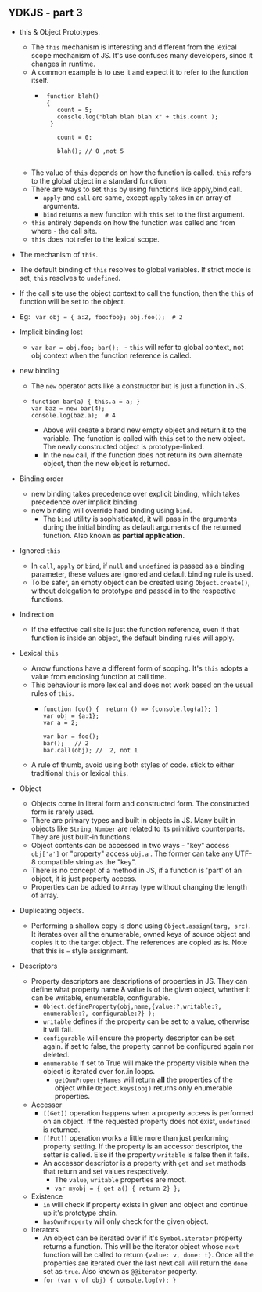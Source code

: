 ## YDKJS - part 3
* this & Object Prototypes.
  * The `this` mechanism is interesting and different from the lexical scope mechanism of JS. It's use confuses many developers, since it changes in runtime.
  * A common example is to use it and expect it to refer to the function itself.
    * ```
       function blah() 
       { 
          count = 5;
          console.log("blah blah blah x" + this.count );
        }
       
          count = 0;
          
          blah(); // 0 ,not 5
          
      ```
  * The value of `this` depends on how the function is called. `this` refers to the global object in a  standard function.
  * There are ways to set `this` by using functions like apply,bind,call.
    * `apply` and `call` are same, except `apply` takes in an array of arguments.
    * `bind` returns a new function with `this` set to the first argument.
  * `this` entirely depends on how the function was called and from where - the call site.
  * `this` does not refer to the lexical scope.

*  The mechanism of `this`.
  * The default binding of `this` resolves to global variables. If strict mode is set, `this` resolves to `undefined`.
  * If the call site use the object context to call the function, then the `this` of function will be set to the object.
  * Eg: ` var obj = { a:2, foo:foo}; obj.foo();  # 2`
* Implicit binding lost
  * `var bar = obj.foo; bar(); ` - `this` will refer to global context, not obj context when the function reference is called.
* new binding
  * The `new` operator acts like a constructor but is just a function in JS.
  * ```
    function bar(a) { this.a = a; }
    var baz = new bar(4);
    console.log(baz.a);  # 4
    ```
     * Above will create a brand new empty object and return it to the variable. The function is called with `this` set to the new object. The newly constructed object is prototype-linked.
     * In the `new` call, if the function does not return its own alternate object, then the new object is returned.
* Binding order
  * new binding takes precedence over explicit binding, which takes precedence over implicit binding.
  * new binding will override hard binding using `bind`.
    * The `bind` utility is sophisticated, it will pass in the arguments during the initial binding as default arguments of the returned function. Also known as **partial application**.
* Ignored `this`
  * In `call`, `apply` or `bind`, if `null` and `undefined` is passed as a binding parameter, these values are ignored and default binding rule is used.
  * To be safer, an empty object can be created using `Object.create()`, without delegation to prototype and passed in to the respective functions.
* Indirection
  * If the effective call site is just the function reference, even if that function is inside an object, the default binding rules will apply.
* Lexical `this`
  * Arrow functions have a different form of scoping. It's `this` adopts a value from enclosing function at call time.
  * This behaviour is more lexical and does not work based on the usual rules of `this`.
    * ```
      function foo() {  return () => {console.log(a)}; }
      var obj = {a:1};
      var a = 2;
      
      var bar = foo();
      bar();   // 2
      bar.call(obj); //  2, not 1
      ```
  * A rule of thumb, avoid using both styles of code. stick to either traditional `this` or lexical `this`.  
* Object
  * Objects come in literal form and constructed form. The constructed form is rarely used.
  * There are primary types and built in objects in JS. Many built in objects like `String`, `Number` are related to its primitive counterparts. They are just built-in functions.
  * Object contents can be accessed in two ways - "key" access `obj['a']` or "property" access `obj.a` . The former can take any UTF-8 compatible string as the "key".
  * There is no concept of a method in JS, if a function is 'part' of an object, it is just property access.
  * Properties can be added to `Array` type without changing the length of array.
* Duplicating objects.
  * Performing a shallow copy is done using `Object.assign(targ, src)`. It iterates over all the enumerable, owned keys of source object and copies it to the target object. The references are copied as is. Note that this is `=` style assignment.
* Descriptors
  * Property descriptors are descriptions of properties in JS. They can define what property name & value is of the given object, whether it can be writable, enumerable, configurable.
    * `Object.defineProperty(obj,name,{value:?,writable:?, enumerable:?, configurable:?} );`
    * `writable` defines if the property can be set to a value, otherwise it will fail.
    * `configurable` will ensure the property descriptor can be set again. if set to false, the property cannot be configured again nor deleted.
    * `enumerable` if set to True will make the property visible when the object is iterated over for..in loops.
      * `getOwnPropertyNames` will return **all** the properties of the object while `Object.keys(obj)` returns only enumerable properties.
  * Accessor 
    * `[[Get]]` operation happens when a property access is performed on an object. If the requested property does not exist, `undefined` is returned.
    * `[[Put]]` operation works a little more than just performing property setting. If the property is an accessor descriptor, the setter is called. Else if the property `writable` is false then it fails.
    * An accessor descriptor is a property with `get` and `set` methods that return and set values respectively.
      * The `value`, `writable` properties are moot.
      * `var myobj = { get a() { return 2} };`
  * Existence
    * `in` will check if property exists in given and object and continue up it's prototype chain.
    *  `hasOwnProperty` will only check for the given object.
  * Iterators
    * An object can be iterated over if it's `Symbol.iterator` property returns a function. This will be the iterator object whose `next` function will be called to return `{value: v, done: t}`. Once all the properties are iterated over the last next call will return the `done` set as `true`. Also known as `@@iterator` property.
    * `for (var v of obj) { console.log(v); }`
    
    
    
  
